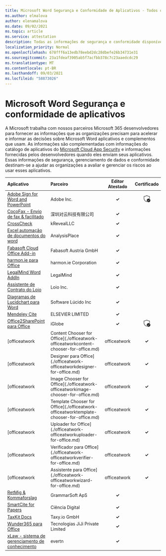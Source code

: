 ```yaml
---
title: Microsoft Word Segurança e Conformidade de Aplicativos - Todos os Aplicativos
ms.author: elmalova
author: elenamalova
ms.date: 09/02/2021
ms.topic: article
ms.service: attestation
description: Todas as informações de segurança e conformidade disponíveis para todos os Microsoft Word Apps.
localization_priority: Normal
ms.openlocfilehash: 678fff6a13edb78eebd2dc28dbefe26b34731e31
ms.sourcegitcommit: 23a1fdeaf3905ab5f7acfbb378c7c23aaedcdc29
ms.translationtype: MT
ms.contentlocale: pt-BR
ms.lasthandoff: 09/03/2021
ms.locfileid: "58873026"
---
```

# <a name="microsoft-word-apps-security-and-compliance"></a>Microsoft Word Segurança e conformidade de aplicativos

A Microsoft trabalha com nossos parceiros Microsoft 365 desenvolvedores para fornecer as informações que as organizações precisam para acelerar e informar as decisões sobre Microsoft Word aplicativos e complementos que usam. As informações são complementadas com informações do catálogo de aplicativos do [Microsoft Cloud App Security](https://www.microsoft.com/en-us/enterprise-mobility-security/cloud-app-security) e informações fornecidas pelos desenvolvedores quando eles enviam seus aplicativos. Essas informações de segurança, gerenciamento de dados e conformidade destinam-se a ajudar as organizações a avaliar e gerenciar os riscos ao usar esses aplicativos.

| **Aplicativo** | **Parceiro** | **Editor Atestado** | **Certificado** |
|:--------|:------------|:----------------------:|:-------------:|
| [Adobe Sign for Word and PowerPoint](./adobe-inc-sign-for-word-and-powerpoint.md) | Adobe Inc. | **✓** | <img alt="Certified application badge" src="../media/certified-badge.png" height="25" width="25" /> |
| [CocoFax - Envio de fax &amp; facilitado](./cocofax-sending-fax-made-easy-and-secure.md) | &#28145;&#22323;&#23545;&#20113;&#31185;&#25216;&#26377;&#38480;&#20844;&#21496; | **✓** |  |
| [CrossCheck](./krevealllc-crosscheck.md) | kRevealLLC | **✓** |  |
| [Excel automação de documentos do word](./analysisplace-excel-to-word-document-automation.md) | AnalysisPlace | **✓** |  |
| [Fabasoft Cloud Office Add-in](./fabasoft-austria-gmbh-cloud-office-add-in.md) | Fabasoft Austria GmbH | **✓** |  |
| [harmon.ie para Office](./harmonie-corporation-for-office.md) | harmon.ie Corporation | **✓** |  |
| [LegalMind Word AddIn](./legalmind-word-addin.md) | LegalMind | **✓** |  |
| [Assistente de Contrato do Loio](./loio-inc-contract-assistant.md) | Loio Inc. | **✓** |  |
| [Diagramas de Lucidchart para Word](./lucid-software-inc-lucidchart-diagrams-for-word.md) | Software Lúcido Inc | **✓** |  |
| [Mendeley Cite](./elsevier-limited-mendeley-cite.md) | ELSEVIER LIMITED | **✓** |  |
| [Office2SharePoint para Office](./iglobe-office2sharepoint-for-office.md) | iGlobe | **✓** | <img alt="Certified application badge" src="../media/certified-badge.png" height="25" width="25" /> |
| [officeatwork | Content Chooser for Office](./officeatwork-officeatworkcontent-chooser-for-office.md) | officeatwork | **✓** | <img alt="Certified application badge" src="../media/certified-badge.png" height="25" width="25" /> |
| [officeatwork | Designer para Office](./officeatwork-officeatworkdesigner-for-office.md) | officeatwork | **✓** | <img alt="Certified application badge" src="../media/certified-badge.png" height="25" width="25" /> |
| [officeatwork | Image Chooser for Office](./officeatwork-officeatworkimage-chooser-for-office.md) | officeatwork | **✓** |  |
| [officeatwork | Template Chooser for Office](./officeatwork-officeatworktemplate-chooser-for-office.md) | officeatwork | **✓** | <img alt="Certified application badge" src="../media/certified-badge.png" height="25" width="25" /> |
| [officeatwork | Uploader for Office](./officeatwork-officeatworkuploader-for-office.md) | officeatwork | **✓** | <img alt="Certified application badge" src="../media/certified-badge.png" height="25" width="25" /> |
| [officeatwork | Verificador para Office](./officeatwork-officeatworkverifier-for-office.md) | officeatwork | **✓** | <img alt="Certified application badge" src="../media/certified-badge.png" height="25" width="25" /> |
| [officeatwork | Assistente para Office](./officeatwork-officeatworkwizard-for-office.md) | officeatwork | **✓** | <img alt="Certified application badge" src="../media/certified-badge.png" height="25" width="25" /> |
| [RetMig &amp; Kommaforslag](./grammarsoft-aps-retmig-and-kommaforslag.md) | GrammarSoft ApS | **✓** |  |
| [SmartCite for Papers](./digital-science-smartcite-for-papers.md) | Ciência Digital | **✓** |  |
| [TaxKit Docs](./taxyio-gmbh-taxkit-docs.md) | Taxy.io GmbH | **✓** |  |
| [Wunder365 para Office](./jiji-technologies-private-limited-wunder365-for-office.md) | Tecnologias JiJi Private Limited | **✓** |  |
| [xLaw - sistema de gerenciamento de conhecimento](./evertn-xlaw-knowledge-management-system.md) | evertn | **✓** |  |
